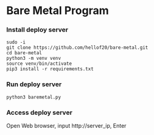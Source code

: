 # Bare Metal Program

### Install deploy server
```
sudo -i
git clone https://github.com/hellof20/bare-metal.git
cd bare-metal
python3 -m venv venv
source venv/bin/activate
pip3 install -r requirements.txt
```


### Run deploy server
```
python3 baremetal.py
```


### Access deploy server
Open Web browser, input http://server_ip, Enter

